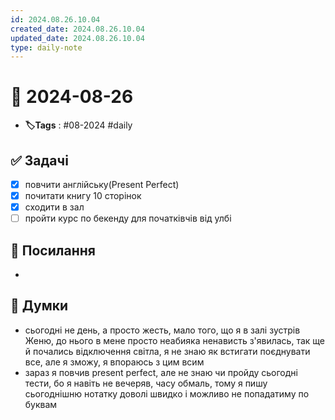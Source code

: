 ```yaml
---
id: 2024.08.26.10.04
created_date: 2024.08.26.10.04
updated_date: 2024.08.26.10.04
type: daily-note
---
```


# 📅 2024-08-26
- **🏷️Tags** : #08-2024 #daily 
## ✅ Задачі
- [x]  повчити англійську(Present Perfect)
- [x] почитати книгу 10 сторінок
- [x] сходити в зал
- [ ] пройти курс по бекенду для початківчів від улбі
## 🔗 Посилання
- 
## 🧠 Думки
-  сьогодні не день, а просто жесть, мало того, що я в залі зустрів Женю, до нього в мене просто неабияка ненависть з'явилась, так ще й почались відключення світла, я не знаю як встигати поєднувати все, але я зможу, я впораюсь з цим всим
- зараз я повчив present perfect, але не знаю чи пройду сьогодні тести, бо я навіть не вечеряв, часу обмаль, тому я пишу сьогоднішню нотатку доволі швидко і можливо не попадатиму по буквам